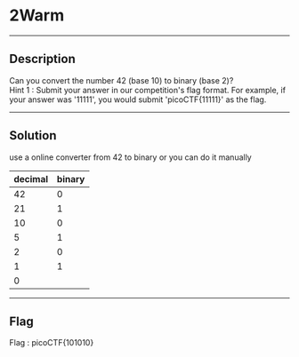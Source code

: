 
# 2Warm

---
## Description

Can you convert the number 42 (base 10) to binary (base 2)?  
Hint 1 : Submit your answer in our competition's flag format. For example, if your answer was '11111', you would submit 'picoCTF{11111}' as the flag.

---
## Solution

use a online converter from 42 to binary or you can do it manually 

| decimal | binary |
| ------- | ------ |
| 42      | 0      |
| 21      | 1      |
| 10      | 0      |
| 5       | 1      |
| 2       | 0      |
| 1       | 1      |
| 0       |        |

---
## Flag

Flag : picoCTF{101010}

